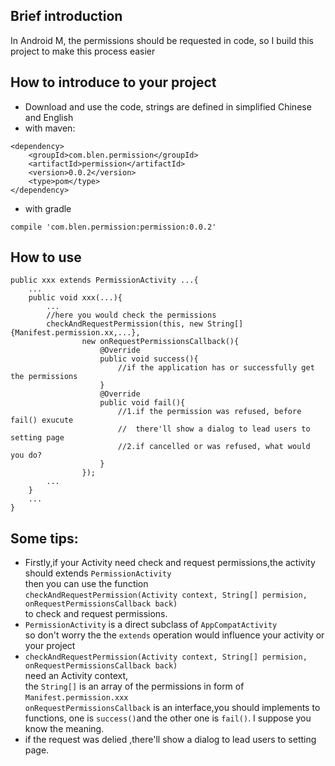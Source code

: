 ## Brief introduction 
In Android M, the permissions should be requested in code, so I build this project to make this process easier

## How to introduce to your project
- Download and use the code, strings are defined in simplified Chinese and English
- with maven:
>
	<dependency>    
		<groupId>com.blen.permission</groupId>    
        <artifactId>permission</artifactId>    
       	<version>0.0.2</version>    
        <type>pom</type>    
    </dependency>   

- with gradle 
>
	compile 'com.blen.permission:permission:0.0.2'

## How to use
>
	public xxx extends PermissionActivity ...{
		...
		public void xxx(...){
			...
			//here you would check the permissions
			checkAndRequestPermission(this, new String[]{Manifest.permission.xx,...}, 
					new onRequestPermissionsCallback(){
						@Override
						public void success(){
							//if the application has or successfully get the permissions
						}
						@Override
						public void fail(){
							//1.if the permission was refused, before fail() exucute 
							//  there'll show a dialog to lead users to setting page
							//2.if cancelled or was refused, what would you do?
						}
					});
			...
		}
		...
	}

## Some tips:
- 	Firstly,if your Activity need check and request permissions,the activity should extends	`PermissionActivity`  
	then you can use the function   
	`checkAndRequestPermission(Activity context, String[] permision, onRequestPermissionsCallback back)`  
	to check and request permissions.
- `PermissionActivity` is a direct subclass of `AppCompatActivity`  
	so don't worry the the `extends` operation would influence your activity or your project
- `checkAndRequestPermission(Activity context, String[] permision, onRequestPermissionsCallback back)`  
	need an Activity context,   
	the `String[]` is an array of the permissions in form of `Manifest.permission.xxx`  
	`onRequestPermissionsCallback` is an interface,you should implements to functions, one is `success()`and the other one is `fail()`. I suppose you know the meaning.
- if the request was delied ,there'll show a dialog to lead users to setting page.

##